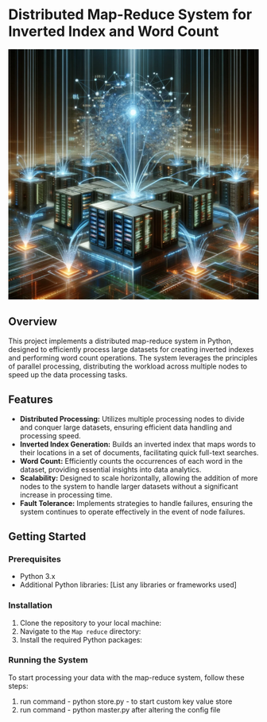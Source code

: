 # Distributed Map-Reduce System for Inverted Index and Word Count

![Distributed Map-Reduce System](/image.webp)


## Overview
This project implements a distributed map-reduce system in Python, designed to efficiently process large datasets for creating inverted indexes and performing word count operations. The system leverages the principles of parallel processing, distributing the workload across multiple nodes to speed up the data processing tasks.

## Features
- **Distributed Processing:** Utilizes multiple processing nodes to divide and conquer large datasets, ensuring efficient data handling and processing speed.
- **Inverted Index Generation:** Builds an inverted index that maps words to their locations in a set of documents, facilitating quick full-text searches.
- **Word Count:** Efficiently counts the occurrences of each word in the dataset, providing essential insights into data analytics.
- **Scalability:** Designed to scale horizontally, allowing the addition of more nodes to the system to handle larger datasets without a significant increase in processing time.
- **Fault Tolerance:** Implements strategies to handle failures, ensuring the system continues to operate effectively in the event of node failures.

## Getting Started
### Prerequisites
- Python 3.x
- Additional Python libraries: [List any libraries or frameworks used]

### Installation
1. Clone the repository to your local machine:
2. Navigate to the `Map reduce` directory:
3. Install the required Python packages:


### Running the System
To start processing your data with the map-reduce system, follow these steps:
1. run command - python store.py - to start custom key value store
2. run command - python master.py after altering the config file

